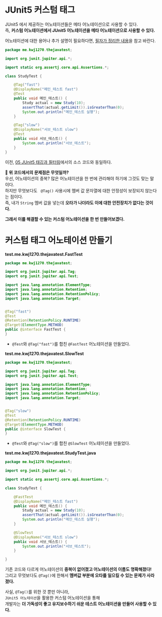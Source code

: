 # JUnit5 커스텀 태그
JUnit5 에서 제공하는 어노테이션들은 메타 어노테이션으로 사용할 수 있다.           
즉, **커스텀 어노테이션에서 JUnit5 어노테이션을 메타 어노테이션으로 사용할 수 있다.**   
    
어노테이션에 대한 용어나 추가 설명이 필요하다면, [필자가 정리한 내용](https://velog.io/@kwj1270/%EC%96%B4%EB%85%B8%ED%85%8C%EC%9D%B4%EC%85%98)을 참고 바란다.    
    
```java   
package me.kwj1270.thejavatest;

import org.junit.jupiter.api.*;

import static org.assertj.core.api.Assertions.*;

class StudyTest {

    @Tag("fast")
    @DisplayName("메인_테스트 fast")
    @Test
    public void 메인_테스트() {
        Study actual = new Study(10);
        assertThat(actual.getLimit()).isGreaterThan(0);
        System.out.println("메인_테스트 실행");
    }

    @Tag("slow")
    @DisplayName("서브_테스트 slow")
    @Test
    public void 서브_테스트() {
        System.out.println("서브_테스트");
    }
}
```
이전, [05 JUnit5 태깅과 필터링](https://github.com/springframework-sprout/THE_JAVA_TEST/blob/main/JUnit/05%20JUnit5%20%ED%83%9C%EA%B9%85%EA%B3%BC%20%ED%95%84%ED%84%B0%EB%A7%81.md)에서의 소스 코드와 동일하다.   
                
**🤔 위 코드에서의 문제점은 무엇일까?**                        
우선, 어노테이션의 중복? 많은 어노테이션을 한 번에 관리해야 하기에 그것도 맞는 말이다.                    
하지만 무엇보다도 ` @Tag()` 사용시에 멤버 값 문자열에 대한 안정성이 보장되지 않는다는 점이다.                  
즉, 내가 `String` 멤버 값을 넣는데 **오타가 나더라도 이에 대한 안전장치가 없다는 것이다.**                
        
**그래서 이를 해결할 수 있는 커스텀 어노테이션을 한 번 만들어보겠다.**         

# 커스텀 태그 어노테이션 만들기 
**test.me.kwj1270.thejavatest.FastTest**
```java
package me.kwj1270.thejavatest;

import org.junit.jupiter.api.Tag;
import org.junit.jupiter.api.Test;

import java.lang.annotation.ElementType;
import java.lang.annotation.Retention;
import java.lang.annotation.RetentionPolicy;
import java.lang.annotation.Target;


@Tag("fast")
@Test
@Retention(RetentionPolicy.RUNTIME)
@Target(ElementType.METHOD)
public @interface FastTest {
}
```
* `@Test`와 `@Tag("fast")`를 합친 `@FastTest` 어노테이션을 만들었다.       
    
**test.me.kwj1270.thejavatest.SlowTest**
```java
package me.kwj1270.thejavatest;

import org.junit.jupiter.api.Tag;
import org.junit.jupiter.api.Test;

import java.lang.annotation.ElementType;
import java.lang.annotation.Retention;
import java.lang.annotation.RetentionPolicy;
import java.lang.annotation.Target;


@Tag("slow")
@Test
@Retention(RetentionPolicy.RUNTIME)
@Target(ElementType.METHOD)
public @interface SlowTest {
}
```
* `@Test`와 `@Tag("slow")`를 합친 `@SlowTest` 어노테이션을 만들었다.     
       
**test.me.kwj1270.thejavatest.StudyTest.java**
```java
package me.kwj1270.thejavatest;

import org.junit.jupiter.api.*;

import static org.assertj.core.api.Assertions.*;

class StudyTest {

    @FastTest
    @DisplayName("메인_테스트 fast")
    public void 메인_테스트() {
        Study actual = new Study(10);
        assertThat(actual.getLimit()).isGreaterThan(0);
        System.out.println("메인_테스트 실행");
    }

    @SlowTest
    @DisplayName("서브_테스트 slow")
    public void 서브_테스트() {
        System.out.println("서브_테스트");
    }

}
```
기존 코드와 다르게 어노테이션의 **중복이 없어졌고 어노테이션의 이름도 명확해졌다!**             
그리고 무엇보다도 `@Tag()`에 한해서 **멤버값 부분에 오타를 일으킬 수 있는 문제가 사라졌다.**            
           
사실, `@Tag()`를 위한 것 뿐만 아니라,            
`JUnit5 어노테이션`을 활용한 커스텀 어노테이션을 통해          
개발자는 **더 가독성이 좋고 유지보수하기 쉬운 테스트 어노테이션을 만들어 사용할 수 있다.**       



